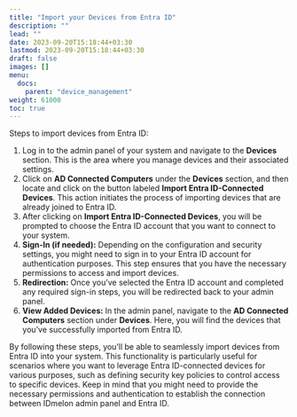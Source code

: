```yaml
---
title: "Import your Devices from Entra ID"
description: ""
lead: ""
date: 2023-09-20T15:18:44+03:30
lastmod: 2023-09-20T15:18:44+03:30
draft: false
images: []
menu:
  docs:
    parent: "device_management"
weight: 61000
toc: true
---
```


Steps to import devices from Entra ID:

1. Log in to the admin panel of your system and navigate to the **Devices** section. This is the area where you manage devices and their associated settings.
2. Click on **AD Connected Computers** under the **Devices** section, and then locate and click on the button labeled **Import Entra ID-Connected Devices**. This action initiates the process of importing devices that are already joined to Entra ID.
3. After clicking on **Import Entra ID-Connected Devices**, you will be prompted to choose the Entra ID account that you want to connect to your system.
4. **Sign-In (if needed):** Depending on the configuration and security settings, you might need to sign in to your Entra ID account for authentication purposes. This step ensures that you have the necessary permissions to access and import devices.
5. **Redirection:** Once you’ve selected the Entra ID account and completed any required sign-in steps, you will be redirected back to your admin panel.
6. **View Added Devices:** In the admin panel, navigate to the **AD Connected Computers** section under **Devices**. Here, you will find the devices that you’ve successfully imported from Entra ID.

By following these steps, you’ll be able to seamlessly import devices from Entra ID into your system. This functionality is particularly useful for scenarios where you want to leverage Entra ID-connected devices for various purposes, such as defining security key policies to control access to specific devices. Keep in mind that you might need to provide the necessary permissions and authentication to establish the connection between IDmelon admin panel and Entra ID.
